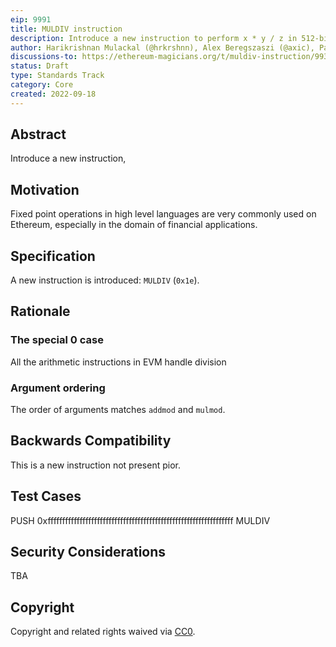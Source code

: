 ```yaml
---
eip: 9991
title: MULDIV instruction
description: Introduce a new instruction to perform x * y / z in 512-bit precision
author: Harikrishnan Mulackal (@hrkrshnn), Alex Beregszaszi (@axic), Paweł Bylica (@chfast)
discussions-to: https://ethereum-magicians.org/t/muldiv-instruction/9930
status: Draft
type: Standards Track
category: Core
created: 2022-09-18
---
```


## Abstract

Introduce a new instruction, 

## Motivation

Fixed point operations in high level languages are very commonly used on Ethereum, especially in the domain of financial applications.

## Specification

A new instruction is introduced: `MULDIV` (`0x1e`).


## Rationale

### The special 0 case

All the arithmetic instructions in EVM handle division 
### Argument ordering

The order of arguments matches `addmod` and `mulmod`.

## Backwards Compatibility

This is a new instruction not present pior.

## Test Cases

PUSH 0xffffffffffffffffffffffffffffffffffffffffffffffffffffffffffffffff
MULDIV

## Security Considerations

TBA

## Copyright

Copyright and related rights waived via [CC0](https://creativecommons.org/publicdomain/zero/1.0/).
